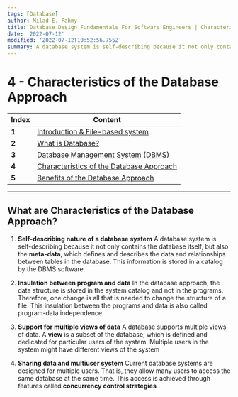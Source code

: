 ```yaml
---
tags: [Database]
author: Milad E. Fahmy
title: Database Design Fundamentals For Software Engineers | Characteristics of the Database Approach
date: '2022-07-12'
modified: '2022-07-12T10:52:56.755Z'
summary: A database system is self-describing because it not only contains the database itself.
---
```


# 4 - Characteristics of the Database Approach

**Index**| **Content**
--|---
**1**| [Introduction & File-based system](https://milad-ezzat.vercel.app/blog/database/database-design-fundamentals-for-software-engineers-introduction)
**2**| [What is Database?](https://milad-ezzat.vercel.app/blog/database/database-design-fundamentals-for-software-engineers-what-is-database)
**3**| [Database Management System (DBMS)](https://milad-ezzat.vercel.app/blog/database/database-design-fundamentals-for-software-engineers-database-management-system)
**4**| [Characteristics of the Database Approach](https://milad-ezzat.vercel.app/blog/database/database-design-fundamentals-for-software-engineers-characteristics-of-the-database-approach)
**5**| [Benefits of the Database Approach](https://milad-ezzat.vercel.app/blog/database/database-design-fundamentals-for-software-engineers-benefits-of-using-the-database-approach)

----------------------------------


## What are Characteristics of the Database Approach?

1. **Self-describing nature of a database system**
A database system is self-describing because it not only contains the database itself,
but also the **meta-data**, which defines and describes the data and relationships between tables in the database. This information is stored in a catalog by the DBMS software.

2. **Insulation between program and data**
In the database approach, the data structure is stored in the system catalog and not in the programs. Therefore, one change is all that is needed to change the structure of a file. This insulation between the programs and data is also called
program-data independence.

3. **Support for multiple views of data**
A database supports multiple views of data. A **view** is a subset of the database, which is defined and dedicated for particular users of the system. Multiple users in the system might have different views of the system

4. **Sharing data and multiuser system**
Current database systems are designed for multiple users. That is, they allow many users to access the same database at the same time. This access is achieved through features called **concurrency control strategies** .